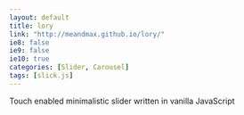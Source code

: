 ```yaml
---
layout: default
title: lory
link: "http://meandmax.github.io/lory/"
ie8: false
ie9: false
ie10: true
categories: [Slider, Carousel]
tags: [slick.js]
---
```

Touch enabled minimalistic slider written in vanilla JavaScript

